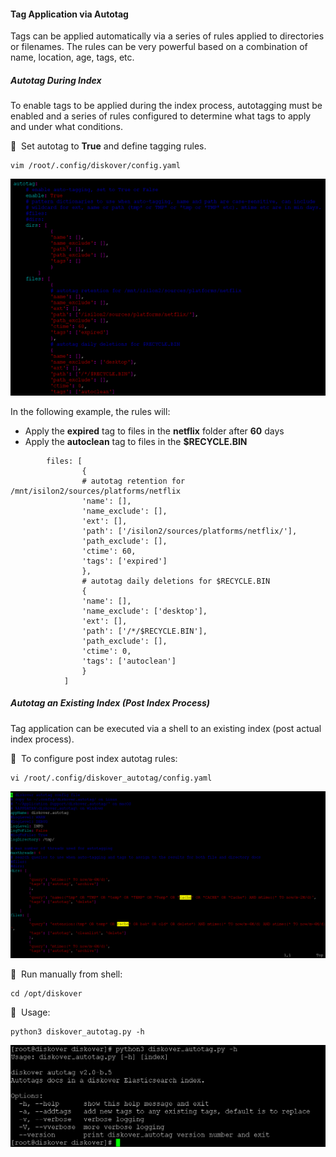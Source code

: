 #### Tag Application via Autotag

Tags can be applied automatically via a series of rules applied to directories or filenames. The rules can be very powerful based on a combination of name, location, age, tags, etc.

##### Autotag During Index

To enable tags to be applied during the index process, autotagging must be enabled and a series of rules configured to determine what tags to apply and under what conditions.

🔴 &nbsp;Set autotag to **True** and define tagging rules.
```
vim /root/.config/diskover/config.yaml
```

![Image: YALM Autotags Configuration](images/image_tags_autotags_config_rules.png)

In the following example, the rules will:

- Apply the **expired** tag to files in the **netflix** folder after **60** days
- Apply the **autoclean** tag to files in the **$RECYCLE.BIN**

```
        files: [
                {
                # autotag retention for /mnt/isilon2/sources/platforms/netflix
                'name': [],
                'name_exclude': [],
                'ext': [],
                'path': ['/isilon2/sources/platforms/netflix/'],
                'path_exclude': [],
                'ctime': 60,
                'tags': ['expired']
                },
                # autotag daily deletions for $RECYCLE.BIN
                {
                'name': [],
                'name_exclude': ['desktop'],
                'ext': [],
                'path': ['/*/$RECYCLE.BIN'],
                'path_exclude': [],
                'ctime': 0,
                'tags': ['autoclean']
                }
            ]
```

##### Autotag an Existing Index (Post Index Process)

Tag application can be executed via a shell to an existing index (post actual index process). 

🔴 &nbsp;To configure post index autotag rules:
```
vi /root/.config/diskover_autotag/config.yaml
```

![Image: YALM Autotags Post-Index Configuration](images/image_tags_autotags_post_index_rules.png)

🔴 &nbsp;Run manually from shell:
```
cd /opt/diskover
```

🔴 &nbsp;Usage:
```
python3 diskover_autotag.py -h
```
<img src="images/image_tags_autotags_post_index_usage.png" width="750">
